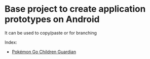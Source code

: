 # Base project to create application prototypes on Android

It can be used to copy/paste or for branching

Index:

* [Pokémon Go Children Guardian](https://github.com/darrillaga/base-android-prototype/tree/prototype/pokemon_go_children_guardian)